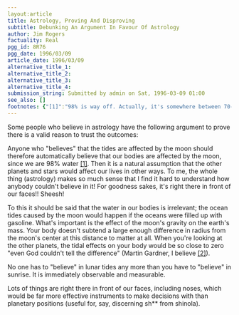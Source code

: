```yaml
---
layout:article
title: Astrology, Proving And Disproving
subtitle: Debunking An Argument In Favour Of Astrology
author: Jim Rogers
factuality: Real
pgg_id: 8R76
pgg_date: 1996/03/09
article_date: 1996/03/09
alternative_title_1: 
alternative_title_2: 
alternative_title_3: 
alternative_title_4: 
submission_string: Submitted by admin on Sat, 1996-03-09 01:00
see_also: []
footnotes: {"[1]":"98% is way off. Actually, it's somewhere between 70-95%.","[2]":"From a Scientific American several years ago, pertaining to a Prisoner's Dilemma-type lottery contest, by either Gardner (Mathematical Games) or D. Hofstadter (Metamagical Themas). The \"payout\" would have had to be divided \"so close to zero that even God couldn't tell the difference.\""}
---
```

<div>
<p>Some people who believe in astrology have the following argument to prove there is a valid reason to trust the outcomes:</p>
<p>Anyone who "believes" that the tides are affected by the moon should therefore automatically believe that our bodies are affected by the moon, since we are 98% water <a href="#footnotes.1" class="footnote-link">[1]</a>. Then it is a natural assumption that the other planets and stars would affect our lives in other ways. To me, the whole thing (astrology) makes so much sense that I find it hard to understand how anybody couldn't believe in it! For goodness sakes, it's right there in front of our faces!! Sheesh!</p>
<p>To this it should be said that the water in our bodies is irrelevant; the ocean tides caused by the moon would happen if the oceans were filled up with gasoline. What's important is the effect of the moon's gravity on the earth's mass. Your body doesn't subtend a large enough difference in radius from the moon's center at this distance to matter at all. When you're looking at the other planets, the tidal effects on your body would be so close to zero "even God couldn't tell the difference" (Martin Gardner, I believe <a href="#footnotes.2" class="footnote-link">[2]</a>).</p>
<p>No one has to "believe" in lunar tides any more than you have to "believe" in sunrise. It is immediately observable and measurable.</p>
<p>Lots of things are right there in front of our faces, including noses, which would be far more effective instruments to make decisions with than planetary positions (useful for, say, discerning sh** from shinola).</p>
</div>
